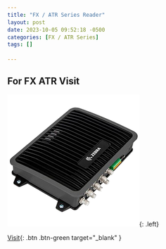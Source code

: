 ```yaml
---
title: "FX / ATR Series Reader"
layout: post
date: 2023-10-05 09:52:18 -0500
categories: [FX / ATR Series]
tags: []

---
```




## For FX ATR Visit 







![Desktop View](assets/misc/fx9600.png){:    .left}

<!-- 
![Desktop View](assets/misc/fx7500.png){: w="300" h="300" }
![Desktop View](assets/misc/atr7000.png){: w="300" h="300" }
 -->



 
[Visit](https://zebradevs.github.io/rfid-ziotc-docs){: .btn  .btn-green target="_blank" }


